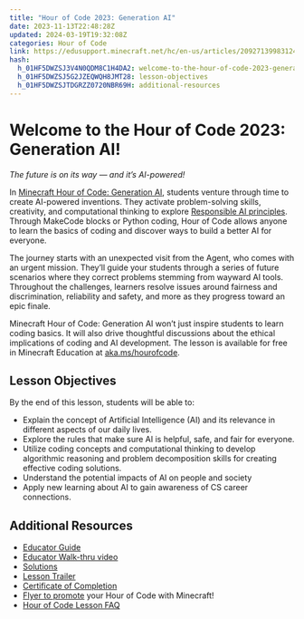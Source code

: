 ```yaml
---
title: "Hour of Code 2023: Generation AI"
date: 2023-11-13T22:48:28Z
updated: 2024-03-19T19:32:08Z
categories: Hour of Code
link: https://edusupport.minecraft.net/hc/en-us/articles/20927139983124-Hour-of-Code-2023-Generation-AI
hash:
  h_01HF5DWZSJ3V4N0QDM8C1H4DA2: welcome-to-the-hour-of-code-2023-generation-ai
  h_01HF5DWZSJ5G2JZEQWQH8JMT28: lesson-objectives
  h_01HF5DWZSJTDGRZZ0720NBR69H: additional-resources
---
```


# **Welcome to the Hour of Code 2023: Generation AI!**

*The future is on its way — and it’s AI-powered!*  
  
In [Minecraft Hour of Code: Generation AI](http://aka.ms/hourofcode), students venture through time to create AI-powered inventions. They activate problem-solving skills, creativity, and computational thinking to explore [Responsible AI principles](https://www.microsoft.com/en-us/ai/responsible-ai). Through MakeCode blocks or Python coding, Hour of Code allows anyone to learn the basics of coding and discover ways to build a better AI for everyone. 

The journey starts with an unexpected visit from the Agent, who comes with an urgent mission. They’ll guide your students through a series of future scenarios where they correct problems stemming from wayward AI tools. Throughout the challenges, learners resolve issues around fairness and discrimination, reliability and safety, and more as they progress toward an epic finale.

Minecraft Hour of Code: Generation AI won’t just inspire students to learn coding basics. It will also drive thoughtful discussions about the ethical implications of coding and AI development. The lesson is available for free in Minecraft Education at [aka.ms/hourofcode](https://aka.ms/hourofcode).

## **Lesson Objectives**

By the end of this lesson, students will be able to:

- Explain the concept of Artificial Intelligence (AI) and its relevance in different aspects of our daily lives. 
- Explore the rules that make sure AI is helpful, safe, and fair for everyone.
- Utilize coding concepts and computational thinking to develop algorithmic reasoning and problem decomposition skills for creating effective coding solutions.
- Understand the potential impacts of AI on people and society
- Apply new learning about AI to gain awareness of CS career connections.

## **Additional Resources**

- [Educator Guide](https://aka.ms/hoc23eduguide)
- [Educator Walk-thru video](https://aka.ms/HOC23WalkthroughVideo)
- [Solutions](https://aka.ms/GenerationAIcodingsolutions)
- [Lesson Trailer](https://aka.ms/GenerationAItrailer)
- [Certificate of Completion](https://aka.ms/hoc23certificate)
- [Flyer to promote](https://aka.ms/hoc23flyer) your Hour of Code with Minecraft!
- [Hour of Code Lesson FAQ](https://aka.ms/MEEHOCFAQ)
